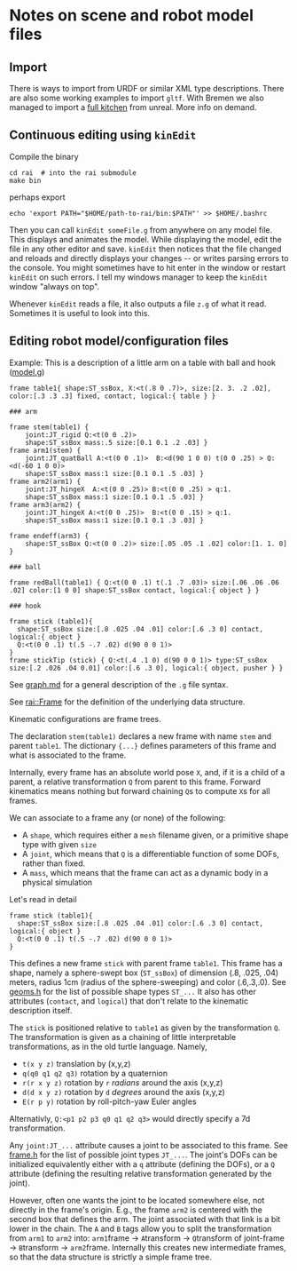 # Notes on scene and robot model files

## Import

There is ways to import from URDF or similar XML type
descriptions. There are also some working examples to import
`gltf`. With Bremen we also managed to import a [full
kitchen](https://github.com/MarcToussaint/rai-robotModels/tree/master/bremenKitchen)
from unreal. More info on demand.

## Continuous editing using `kinEdit`

Compile the binary
```
cd rai  # into the rai submodule
make bin
```
perhaps export
```
echo 'export PATH="$HOME/path-to-rai/bin:$PATH"' >> $HOME/.bashrc
```

Then you can call `kinEdit someFile.g` from anywhere on any model
file. This displays and animates the model. While displaying the
model, edit the file in any other editor and save. `kinEdit` then
notices that the file changed and reloads and directly displays your
changes -- or writes parsing errors to the console. You might
sometimes have to hit enter in the window or restart `kinEdit` on such
errors. I tell my windows manager to keep the `kinEdit` window "always
on top".

Whenever `kinEdit` reads a file, it also outputs a file `z.g` of what
it read. Sometimes it is useful to look into this.

## Editing robot model/configuration files

Example: This is a description of a little arm on a table with ball and hook ([model.g](https://github.com/MarcToussaint/rai/blob/master/test/KOMO/switches/model.g))
```
frame table1{ shape:ST_ssBox, X:<t(.8 0 .7)>, size:[2. 3. .2 .02], color:[.3 .3 .3] fixed, contact, logical:{ table } }

### arm

frame stem(table1) {
    joint:JT_rigid Q:<t(0 0 .2)>
    shape:ST_ssBox mass:.5 size:[0.1 0.1 .2 .03] }
frame arm1(stem) {
    joint:JT_quatBall A:<t(0 0 .1)>  B:<d(90 1 0 0) t(0 0 .25) > Q:<d(-60 1 0 0)>
    shape:ST_ssBox mass:1 size:[0.1 0.1 .5 .03] }
frame arm2(arm1) {
    joint:JT_hingeX  A:<t(0 0 .25)> B:<t(0 0 .25) > q:1.
    shape:ST_ssBox mass:1 size:[0.1 0.1 .5 .03] }
frame arm3(arm2) {
    joint:JT_hingeX A:<t(0 0 .25)>  B:<t(0 0 .15) > q:1.
    shape:ST_ssBox mass:1 size:[0.1 0.1 .3 .03] }

frame endeff(arm3) {
    shape:ST_ssBox Q:<t(0 0 .2)> size:[.05 .05 .1 .02] color:[1. 1. 0] }

### ball

frame redBall(table1) { Q:<t(0 0 .1) t(.1 .7 .03)> size:[.06 .06 .06 .02] color:[1 0 0] shape:ST_ssBox contact, logical:{ object } }

### hook

frame stick (table1){
  shape:ST_ssBox size:[.8 .025 .04 .01] color:[.6 .3 0] contact, logical:{ object }
  Q:<t(0 0 .1) t(.5 -.7 .02) d(90 0 0 1)>
}
frame stickTip (stick) { Q:<t(.4 .1 0) d(90 0 0 1)> type:ST_ssBox size:[.2 .026 .04 0.01] color:[.6 .3 0], logical:{ object, pusher } }
```

See [graph.md](graph.md) for a general description of the `.g` file syntax.

See [rai::Frame](https://github.com/MarcToussaint/rai/blob/master/rai/Kin/frame.h) for the definition of the underlying data structure.

Kinematic configurations are frame trees.

The declaration `stem(table1)` declares a new frame
with name `stem` and parent `table1`. The dictionary `{...}`
defines parameters of this frame and what is associated to the frame.

Internally, every frame has an absolute world pose `X`, and, if it is a child of
a parent, a relative transformation `Q` from parent to this
frame. Forward kinematics means nothing but forward chaining `Q`s to
compute `X`s for all frames.

We can associate to a frame any (or none) of the following:
* A `shape`, which requires either a `mesh` filename given, or a primitive shape type with given `size`
* A `joint`, which means that `Q` is a differentiable function of some DOFs, rather than fixed.
* A `mass`, which means that the frame can act as a dynamic body in a physical simulation

Let's read in detail
```
frame stick (table1){
  shape:ST_ssBox size:[.8 .025 .04 .01] color:[.6 .3 0] contact, logical:{ object }
  Q:<t(0 0 .1) t(.5 -.7 .02) d(90 0 0 1)>
}
```
This defines a new frame `stick` with parent frame `table1`. This
frame has a shape, namely a sphere-swept box (`ST_ssBox`) of dimension
(.8, .025, .04) meters, radius 1cm (radius of the sphere-sweeping) and
color (.6,.3,.0).
See [geoms.h](https://github.com/MarcToussaint/rai/blob/master/rai/Geo/geoms.h) for the list of possible shape types `ST_...`
 It also has other attributes (`contact`, and
`logical`) that don't relate to the kinematic description itself.

The `stick` is positioned relative to `table1` as given by the transformation `Q`. The transformation is given as a chaining of little interpretable transformations, as in the old turtle language. Namely,
* `t(x y z)`  translation by (x,y,z)
* `q(q0 q1 q2 q3)`  rotation by a quaternion
* `r(r x y z)` rotation by `r` _radians_ around the axis (x,y,z)
* `d(d x y z)` rotation by `d` _degrees_ around the axis (x,y,z)
* `E(r p y)` rotation by roll-pitch-yaw Euler angles

Alternativly, `Q:<p1 p2 p3 q0 q1 q2 q3>` would directly specify a 7d transformation.

Any `joint:JT_...` attribute causes a joint to be associated to this frame.  See
[frame.h](https://github.com/MarcToussaint/rai/blob/master/rai/Kin/frame.h)
for the list of possible joint types `JT_...`. The joint's DOFs can be
initialized equivalently either with a `q` attribute (defining the
DOFs), or a `Q` attribute (defining the resulting relative
transformation generated by the joint).

However, often one wants the joint to be
located somewhere else, not directly in the frame's origin. E.g., the
frame `arm2` is centered with the second box that defines the arm. The
joint associated with that link is a bit lower in the chain. The `A`
and `B` tags allow you to split the transformation from `arm1` to
`arm2` into: `arm1`frame -> `A`transform -> `Q`transform of
joint-frame -> `B`transform -> `arm2`frame. Internally this
creates new intermediate frames, so that the data structure is
strictly a simple frame tree.

